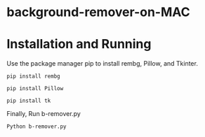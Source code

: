 # background-remover-on-MAC

# Installation and Running
Use the package manager pip to install rembg, Pillow, and Tkinter.
```
pip install rembg
```
```
pip install Pillow
```
```
pip install tk
```

Finally, Run b-remover.py

```
Python b-remover.py
```
